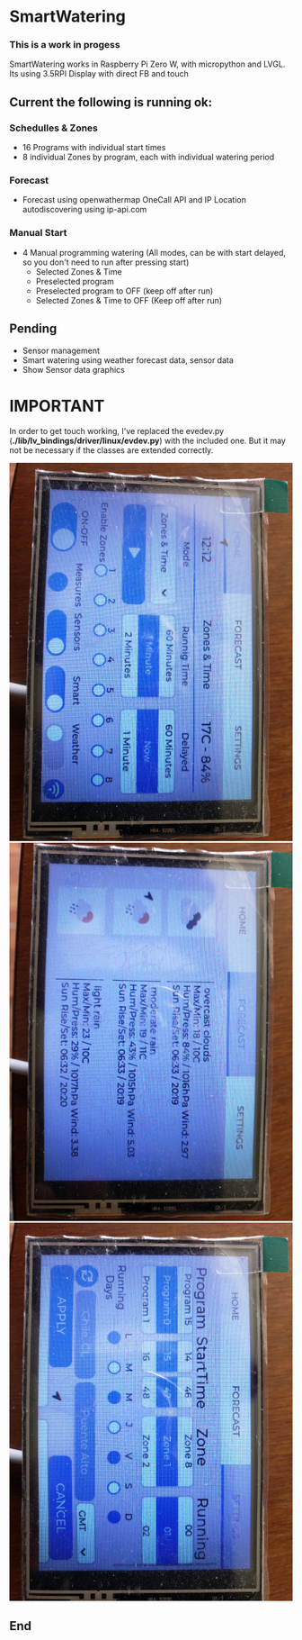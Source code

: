 # SmartWatering

### This is a work in progess
SmartWatering works in Raspberry Pi Zero W, with micropython and LVGL.
Its using 3.5RPI Display with direct FB and touch

## Current the following is running ok:

### Schedulles & Zones
 - 16 Programs with individual start times
 - 8 individual Zones by program, each with individual watering period

### Forecast 
- Forecast using openwathermap OneCall API and IP Location autodiscovering using ip-api.com

### Manual Start
- 4 Manual programming watering (All modes, can be with start delayed, so you don't need to run after pressing start)
  - Selected Zones & Time
  - Preselected program
  - Preselected program to OFF (keep off after run)
  - Selected Zones & Time to OFF (Keep off after run)

## Pending
- Sensor management
- Smart watering using weather forecast data, sensor data
- Show Sensor data graphics

# IMPORTANT

In order to get touch working, I've replaced the evedev.py (**./lib/lv_bindings/driver/linux/evdev.py**) with the included one. But it may not be necessary if the classes are extended correctly.


![Main](https://github.com/Pinnchus/SmartWatering/raw/main/images/Main.png)
![Forecast](https://github.com/Pinnchus/SmartWatering/raw/main/images/Forecast.png)
![Config](https://github.com/Pinnchus/SmartWatering/raw/main/images/Config.png)



## End
